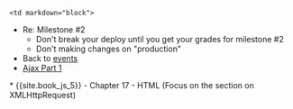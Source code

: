 	<td markdown="block">

* Re: Milestone #2
    * Don't break your deploy until you get your grades for milestone #2
    * Don't making changes on "production"
* Back to [events](slides/19/events.html)
* [Ajax Part 1](slides/20/ajax.html)


<!-- 
* [](slides//.html)
* [](slides//.html)
-->
</td>
	<td markdown="block">
* {{site.book_js_5}} - Chapter 17 - HTML (Focus on the section on XMLHttpRequest)
</td>
	<td markdown="block">
<!--
* [](assignments/.html)
-->
</td>
